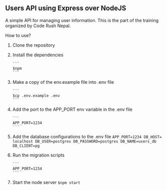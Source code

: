 ## Users API using Express over NodeJS

A simple API for managing user information. This is the part of the training organized by Code Rush Nepal.

How to use?

1.  Clone the repository
2.  Install the dependencies

        ```
        $npm
        ```

3.  Make a copy of the env.example file into .env file

        ```
        $cp .env.example .env
        ```

4.  Add the port to the APP_PORT env variable in the .env file

        ```
        APP_PORT=1234
        ```

5.  Add the database configurations to the .env file
    ` APP_PORT=1234 DB_HOST= localhost DB_USER=postgres DB_PASSWORD=postgres DB_NAME=users_db DB_CLIENT=pg `

6.  Run the migration scripts

        ```
        APP_PORT=1234
        ```

7.  Start the node server
    `$npm start`
